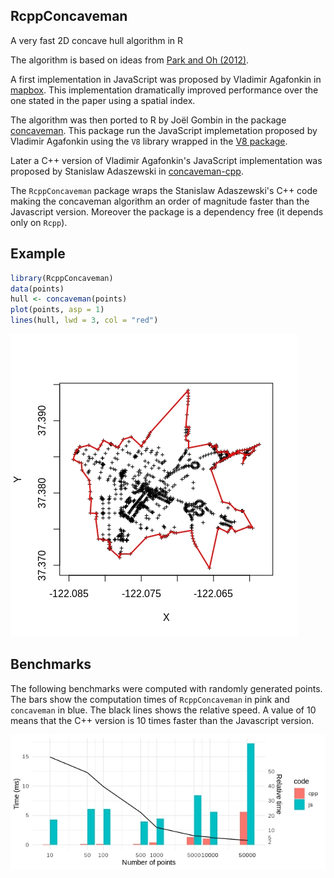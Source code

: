 ## RcppConcaveman

A very fast 2D concave hull algorithm in R

The algorithm is based on ideas from [Park and Oh (2012)](http://www.iis.sinica.edu.tw/page/jise/2012/201205_10.pdf). 

A first implementation in JavaScript was proposed by Vladimir Agafonkin in [mapbox](https://github.com/mapbox/concaveman). This implementation dramatically improved performance over the one stated in the paper using a spatial index. 

The algorithm was then ported to R by Joël Gombin in the package [concaveman](https://github.com/joelgombin/concaveman). This package run the JavaScript implemetation proposed by Vladimir Agafonkin using the `V8` library wrapped in the [V8 package](https://CRAN.R-project.org/package=V8).

Later a C++ version of Vladimir Agafonkin's JavaScript implementation was proposed by Stanislaw Adaszewski in [concaveman-cpp](https://github.com/sadaszewski/concaveman-cpp).

The `RcppConcaveman` package wraps the Stanislaw Adaszewski's C++ code making the concaveman algorithm an order of magnitude faster than the Javascript version. Moreover the package is a dependency free (it depends only on `Rcpp`).

## Example

```r
library(RcppConcaveman)
data(points)
hull <- concaveman(points)
plot(points, asp = 1)
lines(hull, lwd = 3, col = "red")
```

![](https://raw.githubusercontent.com/Jean-Romain/RcppConcaveman/master/man/figure/concave.jpeg)

## Benchmarks

The following benchmarks were computed with randomly generated points. The bars show the computation times of `RcppConcaveman` in pink and `concaveman` in blue. The black lines shows the relative speed. A value of 10 means that the C++ version is 10 times faster than the Javascript version.

![](https://raw.githubusercontent.com/Jean-Romain/RcppConcaveman/master/man/figure/timing.jpeg)
